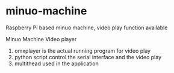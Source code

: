 # minuo-machine
Raspberry Pi based minuo machine, video play function available


Minuo Machine Video player

1. omxplayer is the actual running program for video play
2. python script control the serial interface and the video play
3. multithead used in the application

